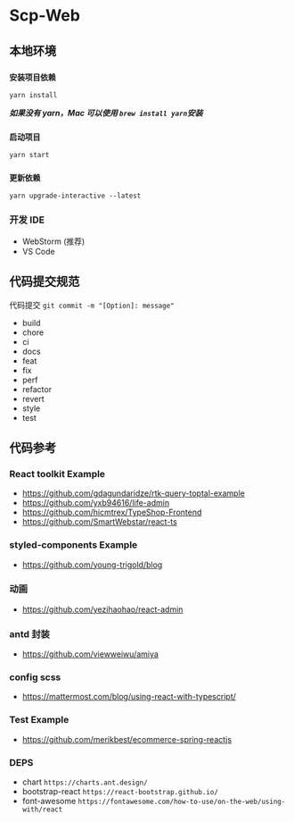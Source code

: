 # Scp-Web

## 本地环境

### `安装项目依赖`

`yarn install`

**_如果没有 yarn，Mac 可以使用 `brew install yarn`安装_**

### `启动项目`

`yarn start`

### `更新依赖`

`yarn upgrade-interactive --latest `

### 开发 IDE

- WebStorm (推荐)
- VS Code

## 代码提交规范

代码提交 `git commit -m "[Option]: message"`

- build
- chore
- ci
- docs
- feat
- fix
- perf
- refactor
- revert
- style
- test

## 代码参考

### React toolkit Example

- https://github.com/gdagundaridze/rtk-query-toptal-example
- https://github.com/yxb94616/life-admin
- https://github.com/hicmtrex/TypeShop-Frontend
- https://github.com/SmartWebstar/react-ts

### styled-components Example

- https://github.com/young-trigold/blog

### 动画

- https://github.com/yezihaohao/react-admin

### antd 封装

- https://github.com/viewweiwu/amiya

### config scss

- https://mattermost.com/blog/using-react-with-typescript/

### Test Example

- https://github.com/merikbest/ecommerce-spring-reactjs

### DEPS

- chart `https://charts.ant.design/`
- bootstrap-react `https://react-bootstrap.github.io/`
- font-awesome `https://fontawesome.com/how-to-use/on-the-web/using-with/react`
